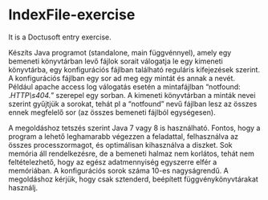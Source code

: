 # IndexFile-exercise

It is a Doctusoft entry exercise. 

Készíts Java programot (standalone, main függvénnyel), amely egy bemeneti könyvtárban levő fájlok sorait válogatja le egy kimeneti könyvtárba, egy konfigurációs fájlban található reguláris kifejezések szerint. A konfigurációs fájlban egy sor ad meg egy mintát és annak a nevét. Például apache access log válogatás esetén a mintafájlban “notfound: .*HTTP\s404.*” szerepel egy sorban. A kimeneti könyvtárban a minták nevei szerint gyűjtjük a sorokat, tehát pl a “notfound” nevű fájlban lesz az összes ennek megfelelő sor (az összes bemeneti fájlból egységesen).

A megoldáshoz tetszés szerint Java 7 vagy 8 is használható. Fontos, hogy a program a lehető leghamarabb végezzen a feladattal, felhasználva az összes processzormagot, és optimálisan kihasználva a diszket. Sok memória áll rendelkezésre, de a bemeneti halmaz nem korlátos, tehát nem feltételezhető, hogy az egész adatmennyiség egyszerre elfér a memóriában. A konfigurációs sorok száma 10-es nagyságrendű. A megoldáshoz kérjük, hogy csak sztenderd, beépített függvénykönyvtárakat használj.

